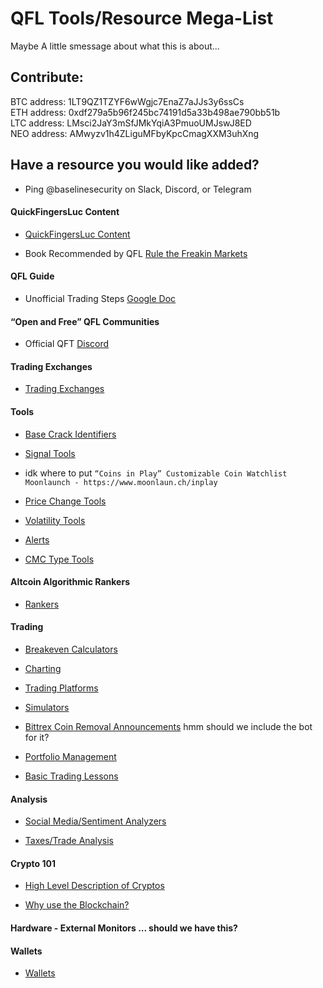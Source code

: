 # QFL Tools/Resource Mega-List

Maybe A little smessage about what this is about...


## Contribute:
BTC address: 1LT9QZ1TZYF6wWgjc7EnaZ7aJJs3y6ssCs  
ETH address: 0xdf279a5b96f245bc74191d5a33b498ae790bb51b  
LTC address: LMsci2JaY3mSfJMkYqiA3PmuoUMJswJ8ED  
NEO address: AMwyzv1h4ZLiguMFbyKpcCmagXXM3uhXng  

## Have a resource you would like added? 
* Ping @baselinesecurity on Slack, Discord, or Telegram

#### QuickFingersLuc Content
* [QuickFingersLuc Content](./QFLCONTENT.md)

* Book Recommended by QFL [Rule the Freakin Markets](https://www.amazon.com/Rule-Freakin-Markets-Profit-Market/dp/0312303076)

#### QFL Guide
* Unofficial Trading Steps [Google Doc](https://docs.google.com/document/d/13iqxT63UqdkbTMmt6VRMlWPL7hb5bp5sk6IqkQhBm8M/edit)

#### “Open and Free” QFL Communities
* Official QFT [Discord](https://discord.gg/F4Nns38)

#### Trading Exchanges
* [Trading Exchanges](./EXCHANGES.md)

#### Tools
* [Base Crack Identifiers](./BASECRACKIDENTIFIERS.md)

* [Signal Tools](./SIGNALSTOOLS.md)

* idk where to put `“Coins in Play” Customizable Coin Watchlist
Moonlaunch - https://www.moonlaun.ch/inplay`

* [Price Change Tools](./PRICECHANGETOOLS.md)

* [Volatility Tools](./VOLATILITYTOOLS.md)

* [Alerts](./ALERTS.md)

* [CMC Type Tools](./CMCTYPETOOLS.md)

#### Altcoin Algorithmic Rankers
* [Rankers](./RANKERS.md)

#### Trading
* [Breakeven Calculators](./BREAKEVENCALCULATORS.md)

* [Charting](./CHARTING.md)

* [Trading Platforms](./TRADINGPLATFORMS.md)

* [Simulators](./SIMULATORS.md)

* [Bittrex Coin Removal Announcements](https://support.bittrex.com/hc/en-us/sections/200560334-Coin-Removals)
hmm should we include the bot for it?

* [Portfolio Management](./PORTFOLIOMANAGEMENT.md)

* [Basic Trading Lessons](https://www.reddit.com/r/CryptoCurrency/comments/7snyex/lessons_ive_learned_in_my_first_months_of_trading/)

#### Analysis
* [Social Media/Sentiment Analyzers](./ANALYZERS.md)

* [Taxes/Trade Analysis](./TAXESTRADEANALYSIS.md)

#### Crypto 101
* [High Level Description of Cryptos](./CRYPTODESCRIPTIONS.md)

* [Why use the Blockchain?](https://www.reddit.com/r/CryptoCurrency/comments/7shcxk/why_use_the_blockchain_instead_of_a_database_what/)

#### Hardware - External Monitors ... should we have this?

#### Wallets
* [Wallets](./WALLETS.md)
